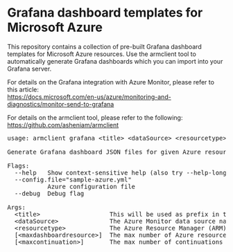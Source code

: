 # Grafana dashboard templates for Microsoft Azure

This repository contains a collection of pre-built Grafana dashboard templates for Microsoft Azure resources.  Use the armclient tool to automatically generate Grafana dashboards which you can import into your Grafana server.

For details on the Grafana integration with Azure Monitor, please refer to this article:<br>
https://docs.microsoft.com/en-us/azure/monitoring-and-diagnostics/monitor-send-to-grafana

For details on the armclient tool, please refer to the following:<br>
https://github.com/asheniam/armclient

<pre>
usage: armclient grafana &lt;title&gt; &lt;dataSource&gt; &lt;resourcetype&gt; [&lt;maxdashboardresource&gt;] [&lt;maxcontinuation&gt;]

Generate Grafana dashboard JSON files for given Azure resource type.

Flags:
  --help   Show context-sensitive help (also try --help-long and --help-man).
  --config.file="sample-azure.yml"  
           Azure configuration file
  --debug  Debug flag

Args:
  &lt;title&gt;                   This will be used as prefix in the dashboard title
  &lt;dataSource&gt;              The Azure Monitor data source name on Grafana
  &lt;resourcetype&gt;            The Azure Resource Manager (ARM) resource type
  [&lt;maxdashboardresource&gt;]  The max number of Azure resources to include in each dashboard. Default to 10.
  [&lt;maxcontinuation&gt;]       The max number of continuations to follow when calling ARM API. Default to 10.
</pre>
  
